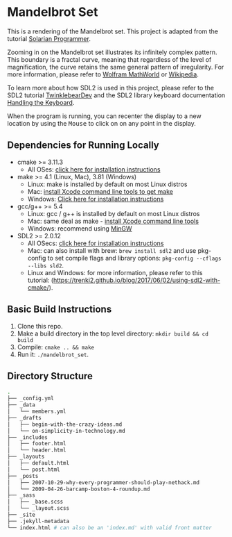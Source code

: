 # Mandelbrot Set

This is a rendering of the Mandelbrot set.  This project is adapted from the tutorial [Solarian Programmer](https://solarianprogrammer.com/2013/02/28/mandelbrot-set-cpp-11/).

Zooming in on the Mandelbrot set illustrates its infinitely complex pattern.  This boundary is a fractal curve, meaning that regardless of the level of magnification, the curve retains the same general pattern of irregularity.  For more information, please refer to [Wolfram MathWorld](https://mathworld.wolfram.com/MandelbrotSet.html) or [Wikipedia](https://en.wikipedia.org/wiki/Mandelbrot_set).

To learn more about how SDL2 is used in this project, please refer to the SDL2 tutorial [TwinklebearDev](https://www.willusher.io/pages/sdl2/) and the SDL2 library keyboard documentation [Handling the Keyboard](https://www.libsdl.org/release/SDL-1.2.15/docs/html/guideinputkeyboard.html).

When the program is running, you can recenter the display to a new location by using the <kbd>Mouse</kbd> to click on on any point in the display.

## Dependencies for Running Locally
* cmake >= 3.11.3
  * All OSes: [click here for installation instructions](https://cmake.org/install/)
* make >= 4.1 (Linux, Mac), 3.81 (Windows)
  * Linux: make is installed by default on most Linux distros
  * Mac: [install Xcode command line tools to get make](https://developer.apple.com/xcode/features/)
  * Windows: [Click here for installation instructions](http://gnuwin32.sourceforge.net/packages/make.htm)
* gcc/g++ >= 5.4
  * Linux: gcc / g++ is installed by default on most Linux distros
  * Mac: same deal as make - [install Xcode command line tools](https://developer.apple.com/xcode/features/)
  * Windows: recommend using [MinGW](http://www.mingw.org/)
* SDL2 >= 2.0.12
  * All OSecs: [click here for installation instructions](https://wiki.libsdl.org/Installation)
  * Mac: can also install with brew: `brew install sdl2` and use pkg-config to set compile flags and library options: `pkg-config --cflags --libs sld2`.
  * Linux and Windows: for more information, please refer to this tutorial: (https://trenki2.github.io/blog/2017/06/02/using-sdl2-with-cmake/).

## Basic Build Instructions

1. Clone this repo.
2. Make a build directory in the top level directory: `mkdir build && cd build`
3. Compile: `cmake .. && make`
4. Run it: `./mandelbrot_set`.


## Directory Structure
```bash
.
├── _config.yml
├── _data
│   └── members.yml
├── _drafts
│   ├── begin-with-the-crazy-ideas.md
│   └── on-simplicity-in-technology.md
├── _includes
│   ├── footer.html
│   └── header.html
├── _layouts
│   ├── default.html
│   └── post.html
├── _posts
│   ├── 2007-10-29-why-every-programmer-should-play-nethack.md
│   └── 2009-04-26-barcamp-boston-4-roundup.md
├── _sass
│   ├── _base.scss
│   └── _layout.scss
├── _site
├── .jekyll-metadata
└── index.html # can also be an 'index.md' with valid front matter

```